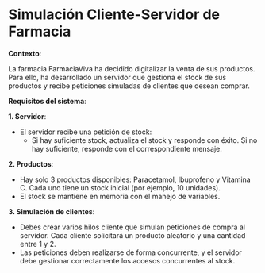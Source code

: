 # Simulación Cliente-Servidor de Farmacia

**Contexto**:

La farmacia FarmaciaViva ha decidido digitalizar la venta de sus productos. Para ello, ha desarrollado un servidor que gestiona el stock de sus productos y recibe peticiones simuladas de clientes que desean comprar.

**Requisitos del sistema**:

**1. Servidor**:
- El servidor recibe una petición de stock:
    - Si hay suficiente stock, actualiza el stock y responde con éxito. Si no hay suficiente, responde con el correspondiente mensaje.

**2. Productos**:
- Hay solo 3 productos disponibles: Paracetamol, Ibuprofeno y Vitamina C. Cada uno tiene un stock inicial (por ejemplo, 10 unidades).
- El stock se mantiene en memoria con el manejo de variables.

**3. Simulación de clientes**:
- Debes crear varios hilos cliente que simulan peticiones de compra al servidor. Cada cliente solicitará un producto aleatorio y una cantidad entre 1 y 2.
- Las peticiones deben realizarse de forma concurrente, y el servidor debe gestionar correctamente los accesos concurrentes al stock.